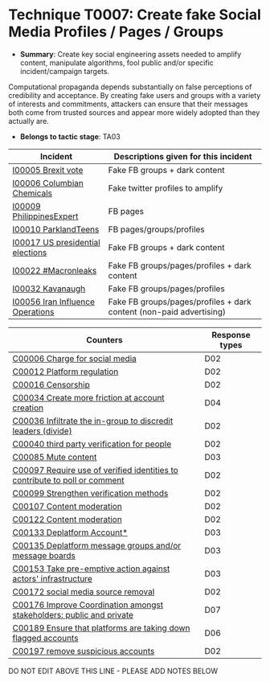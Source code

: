 # Technique T0007: Create fake Social Media Profiles / Pages / Groups

* **Summary**: Create key social engineering assets needed to amplify content, manipulate algorithms, fool public and/or specific incident/campaign targets. 

Computational propaganda depends substantially on false perceptions of credibility and acceptance. By creating fake users and groups with a variety of interests and commitments, attackers can ensure that their messages both come from trusted sources and appear more widely adopted than they actually are. 


* **Belongs to tactic stage**: TA03


| Incident | Descriptions given for this incident |
| -------- | -------------------- |
| [I00005 Brexit vote](../incidents/I00005.md) | Fake FB groups + dark content |
| [I00006 Columbian Chemicals](../incidents/I00006.md) | Fake twitter profiles to amplify |
| [I00009 PhilippinesExpert](../incidents/I00009.md) | FB pages |
| [I00010 ParklandTeens](../incidents/I00010.md) | FB pages/groups/profiles |
| [I00017 US presidential elections](../incidents/I00017.md) | Fake FB groups + dark content |
| [I00022 #Macronleaks](../incidents/I00022.md) | Fake FB groups/pages/profiles + dark content |
| [I00032 Kavanaugh](../incidents/I00032.md) | Fake FB groups/pages/profiles  |
| [I00056 Iran Influence Operations](../incidents/I00056.md) | Fake FB groups/pages/profiles + dark content (non-paid advertising) |



| Counters | Response types |
| -------- | -------------- |
| [C00006 Charge for social media](../counters/C00006.md) | D02 |
| [C00012 Platform regulation](../counters/C00012.md) | D02 |
| [C00016 Censorship](../counters/C00016.md) | D02 |
| [C00034 Create more friction at account creation](../counters/C00034.md) | D04 |
| [C00036 Infiltrate the in-group to discredit leaders (divide)](../counters/C00036.md) | D02 |
| [C00040 third party verification for people](../counters/C00040.md) | D02 |
| [C00085 Mute content](../counters/C00085.md) | D03 |
| [C00097 Require use of verified identities to contribute to poll or comment](../counters/C00097.md) | D02 |
| [C00099 Strengthen verification methods](../counters/C00099.md) | D02 |
| [C00107 Content moderation](../counters/C00107.md) | D02 |
| [C00122 Content moderation](../counters/C00122.md) | D02 |
| [C00133 Deplatform Account*](../counters/C00133.md) | D03 |
| [C00135 Deplatform message groups and/or message boards](../counters/C00135.md) | D03 |
| [C00153 Take pre-emptive action against actors' infrastructure](../counters/C00153.md) | D03 |
| [C00172 social media source removal](../counters/C00172.md) | D02 |
| [C00176 Improve Coordination amongst stakeholders: public and private](../counters/C00176.md) | D07 |
| [C00189 Ensure that platforms are taking down flagged accounts](../counters/C00189.md) | D06 |
| [C00197 remove suspicious accounts](../counters/C00197.md) | D02 |


DO NOT EDIT ABOVE THIS LINE - PLEASE ADD NOTES BELOW
